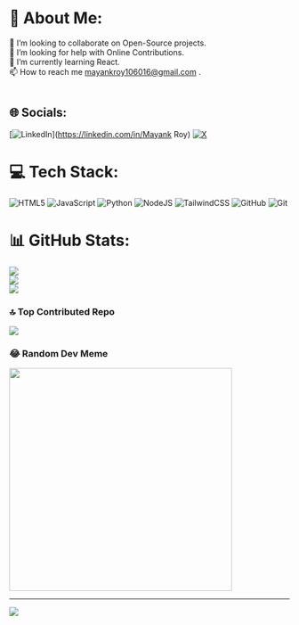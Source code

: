 # 💫 About Me:
👯 I’m looking to collaborate on Open-Source projects.<br>🤝 I’m looking for help with Online Contributions.<br>🌱 I’m currently learning React.<br>📫 How to reach me mayankroy106016@gmail.com .<br><br>  


## 🌐 Socials:
[![LinkedIn](https://img.shields.io/badge/LinkedIn-%230077B5.svg?logo=linkedin&logoColor=white)](https://linkedin.com/in/Mayank Roy) [![X](https://img.shields.io/badge/X-black.svg?logo=X&logoColor=white)](https://x.com/@Mayank0101010) 

# 💻 Tech Stack:
![HTML5](https://img.shields.io/badge/html5-%23E34F26.svg?style=for-the-badge&logo=html5&logoColor=white) ![JavaScript](https://img.shields.io/badge/javascript-%23323330.svg?style=for-the-badge&logo=javascript&logoColor=%23F7DF1E) ![Python](https://img.shields.io/badge/python-3670A0?style=for-the-badge&logo=python&logoColor=ffdd54) ![NodeJS](https://img.shields.io/badge/node.js-6DA55F?style=for-the-badge&logo=node.js&logoColor=white) ![TailwindCSS](https://img.shields.io/badge/tailwindcss-%2338B2AC.svg?style=for-the-badge&logo=tailwind-css&logoColor=white) ![GitHub](https://img.shields.io/badge/github-%23121011.svg?style=for-the-badge&logo=github&logoColor=white) ![Git](https://img.shields.io/badge/git-%23F05033.svg?style=for-the-badge&logo=git&logoColor=white)
# 📊 GitHub Stats:
![](https://github-readme-stats.vercel.app/api?username=DATBOI-MAYANK&theme=dark&hide_border=false&include_all_commits=false&count_private=false)<br/>
![](https://github-readme-streak-stats.herokuapp.com/?user=DATBOI-MAYANK&theme=dark&hide_border=false)<br/>
![](https://github-readme-stats.vercel.app/api/top-langs/?username=DATBOI-MAYANK&theme=dark&hide_border=false&include_all_commits=false&count_private=false&layout=compact)



### 🔝 Top Contributed Repo
![](https://github-contributor-stats.vercel.app/api?username=DATBOI-MAYANK&limit=5&theme=dark&combine_all_yearly_contributions=true)

### 😂 Random Dev Meme
<img src='https://memer-new.vercel.app/' style="height: 400px;"/>

---
[![](https://visitcount.itsvg.in/api?id=DATBOI-MAYANK&icon=0&color=0)](https://visitcount.itsvg.in)

<!-- Proudly created with GPRM ( https://gprm.itsvg.in ) -->
